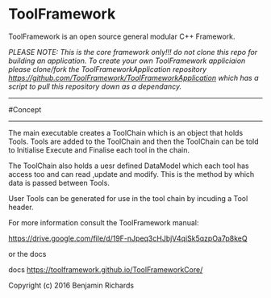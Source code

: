 # ToolFramework

ToolFramework is an open source general modular C++ Framework.


*PLEASE NOTE: This is the core framework only!!! do not clone this repo for building an application.
To create your own ToolFramework appliciaion please clone/fork the ToolFrameworkApplication repository https://github.com/ToolFramework/ToolFrameworkApplication which has a script to pull this repository down as a dependancy.*

****************************
#Concept
****************************

The main executable creates a ToolChain which is an object that holds Tools. Tools are added to the ToolChain and then the ToolChain can be told to Initialise Execute and Finalise each tool in the chain.

The ToolChain also holds a uesr defined DataModel which each tool has access too and can read ,update and modify. This is the method by which data is passed between Tools.

User Tools can be generated for use in the tool chain by incuding a Tool header.

For more information consult the ToolFramework manual:

https://drive.google.com/file/d/19F-nJpeq3cHJbjV4qiSk5qzpOa7p8keQ

or the docs

docs https://toolframework.github.io/ToolFrameworkCore/


Copyright (c) 2016 Benjamin Richards
